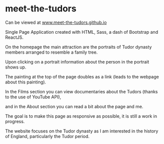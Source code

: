 # meet-the-tudors

Can be viewed at www.meet-the-tudors.github.io

Single Page Application created with HTML, Sass, a dash of Bootstrap and ReactJS.

On the homepage the main attraction are the portraits of Tudor dynasty members arranged to resemble a family tree.

Upon clicking on a portrait information about the person in the portrait shows up.

The painting at the top of the page doubles as a link (leads to the webpage about this painting).

In the Films section you can view documentaries about the Tudors (thanks to the use of YouTube API), 

and in the About section you can read a bit about the page and me.

The goal is to make this page as responsive as possible, it is still a work in progress.

The website focuses on the Tudor dynasty as I am interested in the history of England, particularly the Tudor period.

